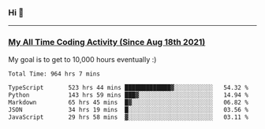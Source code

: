 ### Hi 🙂

---

### <a href="https://wakatime.com/@Eroxl">My All Time Coding Activity (Since Aug 18th 2021)</a>
My goal is to get to 10,000 hours eventually :)
<!--START_SECTION:waka-->

```txt
Total Time: 964 hrs 7 mins

TypeScript       523 hrs 44 mins █████████████▓░░░░░░░░░░░   54.32 %
Python           143 hrs 59 mins ███▓░░░░░░░░░░░░░░░░░░░░░   14.94 %
Markdown         65 hrs 45 mins  █▓░░░░░░░░░░░░░░░░░░░░░░░   06.82 %
JSON             34 hrs 19 mins  █░░░░░░░░░░░░░░░░░░░░░░░░   03.56 %
JavaScript       29 hrs 58 mins  ▓░░░░░░░░░░░░░░░░░░░░░░░░   03.11 %
```

<!--END_SECTION:waka-->
